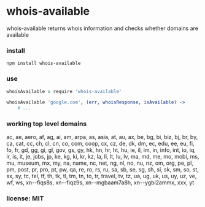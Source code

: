 # whois-available

whois-available returns whois information and checks whether domains are available

### install

```
npm install whois-available
```

### use

```coffeescript
whoisAvailable = require 'whois-available'

whoisAvailable 'google.com', (err, whoisResponse, isAvailable) ->
    # ...
```

### working top level domains

ac, ae, aero, af, ag, ai, am, arpa, as, asia, at, au, ax, be, bg, bi, biz, bj, br, by, ca, cat, cc, ch, cl, cn, co, com, coop, cx, cz, de, dk, dm, ec, edu, ee, eu, fi, fo, fr, gd, gg, gi, gl, gov, gs, gy, hk, hn, hr, ht, hu, ie, il, im, in, info, int, io, iq, ir, is, it, je, jobs, jp, ke, kg, ki, kr, kz, la, li, lt, lu, lv, ma, md, me, mo, mobi, ms, mu, museum, mx, my, na, name, nc, net, ng, nl, no, nu, nz, om, org, pe, pl, pm, post, pr, pro, pt, pw, qa, re, ro, rs, ru, sa, sb, se, sg, sh, si, sk, sm, so, st, sx, sy, tc, tel, tf, th, tk, tl, tm, tn, to, tr, travel, tv, tz, ua, ug, uk, us, uy, uz, ve, wf, ws, xn--fiqs8s, xn--fiqz9s, xn--mgbaam7a8h, xn--ygbi2ammx, xxx, yt

### license: MIT
